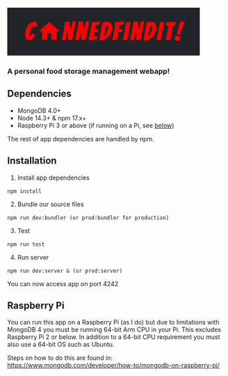![App Logo][1]

### A personal food storage management webapp!

Dependencies
---
- MongoDB 4.0+
- Node 14.3+ & npm 17.x+
- Raspberry Pi 3 or above (if running on a Pi, see [below](#raspberry-pi))

The rest of app dependencies are handled by npm.

Installation
---
1. Install app dependencies
```
npm install
```

2. Bundle our source files
```
npm run dev:bundler (or prod:bundler for production)
```

3. Test
```
npm run test
```

4. Run server
```
npm run dev:server & (or prod:server)
```
You can now access app on port 4242

[1]: logo.png

Raspberry Pi
---
You can run this app on a Raspberry Pi (as I do) but due to limitations with MongoDB 4 you must be running 64-bit Arm
CPU in your Pi. This excludes Raspberry Pi 2 or below. In addition to a 64-bit CPU requirement you must also use 
a 64-bit OS such as Ubuntu.

Steps on how to do this are found in: https://www.mongodb.com/developer/how-to/mongodb-on-raspberry-pi/
